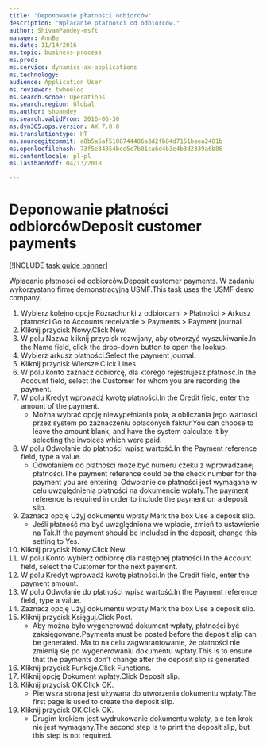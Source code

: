 ```yaml
--- 
title: "Deponowanie płatności odbiorców"
description: "Wpłacanie płatności od odbiorców."
author: ShivamPandey-msft
manager: AnnBe
ms.date: 11/14/2016
ms.topic: business-process
ms.prod: 
ms.service: dynamics-ax-applications
ms.technology: 
audience: Application User
ms.reviewer: twheeloc
ms.search.scope: Operations
ms.search.region: Global
ms.author: shpandey
ms.search.validFrom: 2016-06-30
ms.dyn365.ops.version: AX 7.0.0
ms.translationtype: HT
ms.sourcegitcommit: a8b5a5af5108744406a3d2fb84d7151baea2481b
ms.openlocfilehash: 73f5e34054bee5c7b81ca6d4b3e4b3d2339a6b86
ms.contentlocale: pl-pl
ms.lasthandoff: 04/13/2018

---
```

# <a name="deposit-customer-payments"></a><span data-ttu-id="28f92-103">Deponowanie płatności odbiorców</span><span class="sxs-lookup"><span data-stu-id="28f92-103">Deposit customer payments</span></span>

[!INCLUDE [task guide banner](../../includes/task-guide-banner.md)]

<span data-ttu-id="28f92-104">Wpłacanie płatności od odbiorców.</span><span class="sxs-lookup"><span data-stu-id="28f92-104">Deposit customer payments.</span></span> <span data-ttu-id="28f92-105">W zadaniu wykorzystano firmę demonstracyjną USMF.</span><span class="sxs-lookup"><span data-stu-id="28f92-105">This task uses the USMF demo company.</span></span>

1. <span data-ttu-id="28f92-106">Wybierz kolejno opcje Rozrachunki z odbiorcami > Płatności > Arkusz płatności.</span><span class="sxs-lookup"><span data-stu-id="28f92-106">Go to Accounts receivable > Payments > Payment journal.</span></span>
2. <span data-ttu-id="28f92-107">Kliknij przycisk Nowy.</span><span class="sxs-lookup"><span data-stu-id="28f92-107">Click New.</span></span>
3. <span data-ttu-id="28f92-108">W polu Nazwa kliknij przycisk rozwijany, aby otworzyć wyszukiwanie.</span><span class="sxs-lookup"><span data-stu-id="28f92-108">In the Name field, click the drop-down button to open the lookup.</span></span>
4. <span data-ttu-id="28f92-109">Wybierz arkusz płatności.</span><span class="sxs-lookup"><span data-stu-id="28f92-109">Select the payment journal.</span></span> 
5. <span data-ttu-id="28f92-110">Kliknij przycisk Wiersze.</span><span class="sxs-lookup"><span data-stu-id="28f92-110">Click Lines.</span></span>
6. <span data-ttu-id="28f92-111">W polu konto zaznacz odbiorcę, dla którego rejestrujesz płatność.</span><span class="sxs-lookup"><span data-stu-id="28f92-111">In the Account field, select the Customer for whom you are recording the payment.</span></span>
7. <span data-ttu-id="28f92-112">W polu Kredyt wprowadź kwotę płatności.</span><span class="sxs-lookup"><span data-stu-id="28f92-112">In the Credit field, enter the amount of the payment.</span></span>
    * <span data-ttu-id="28f92-113">Można wybrać opcję niewypełniania pola, a obliczania jego wartości przez system po zaznaczeniu opłaconych faktur.</span><span class="sxs-lookup"><span data-stu-id="28f92-113">You can choose to leave the amount blank, and have the system calculate it by selecting the invoices which were paid.</span></span>  
8. <span data-ttu-id="28f92-114">W polu Odwołanie do płatności wpisz wartość.</span><span class="sxs-lookup"><span data-stu-id="28f92-114">In the Payment reference field, type a value.</span></span>
    * <span data-ttu-id="28f92-115">Odwołaniem do płatności może być numeru czeku z wprowadzanej płatności.</span><span class="sxs-lookup"><span data-stu-id="28f92-115">The payment reference could be the check number for the payment you are entering.</span></span> <span data-ttu-id="28f92-116">Odwołanie do płatności jest wymagane w celu uwzględnienia płatności na dokumencie wpłaty.</span><span class="sxs-lookup"><span data-stu-id="28f92-116">The payment reference is required in order to include the payment on a deposit slip.</span></span>  
9. <span data-ttu-id="28f92-117">Zaznacz opcję Użyj dokumentu wpłaty.</span><span class="sxs-lookup"><span data-stu-id="28f92-117">Mark the box Use a deposit slip.</span></span>
    * <span data-ttu-id="28f92-118">Jeśli płatność ma być uwzględniona we wpłacie, zmień to ustawienie na Tak.</span><span class="sxs-lookup"><span data-stu-id="28f92-118">If the payment should be included in the deposit, change this setting to Yes.</span></span>  
10. <span data-ttu-id="28f92-119">Kliknij przycisk Nowy.</span><span class="sxs-lookup"><span data-stu-id="28f92-119">Click New.</span></span>
11. <span data-ttu-id="28f92-120">W polu Konto wybierz odbiorcę dla następnej płatności.</span><span class="sxs-lookup"><span data-stu-id="28f92-120">In the Account field, select the Customer for the next payment.</span></span>
12. <span data-ttu-id="28f92-121">W polu Kredyt wprowadź kwotę płatności.</span><span class="sxs-lookup"><span data-stu-id="28f92-121">In the Credit field, enter the payment amount.</span></span>
13. <span data-ttu-id="28f92-122">W polu Odwołanie do płatności wpisz wartość.</span><span class="sxs-lookup"><span data-stu-id="28f92-122">In the Payment reference field, type a value.</span></span>
14. <span data-ttu-id="28f92-123">Zaznacz opcję Użyj dokumentu wpłaty.</span><span class="sxs-lookup"><span data-stu-id="28f92-123">Mark the box Use a deposit slip.</span></span>
15. <span data-ttu-id="28f92-124">Kliknij przycisk Księguj.</span><span class="sxs-lookup"><span data-stu-id="28f92-124">Click Post.</span></span>
    * <span data-ttu-id="28f92-125">Aby można było wygenerować dokument wpłaty, płatności być zaksięgowane.</span><span class="sxs-lookup"><span data-stu-id="28f92-125">Payments must be posted before the deposit slip can be generated.</span></span> <span data-ttu-id="28f92-126">Ma to na celu zagwarantowanie, że płatności nie zmienią się po wygenerowaniu dokumentu wpłaty.</span><span class="sxs-lookup"><span data-stu-id="28f92-126">This is to ensure that the payments don't change after the deposit slip is generated.</span></span>  
16. <span data-ttu-id="28f92-127">Kliknij przycisk Funkcje.</span><span class="sxs-lookup"><span data-stu-id="28f92-127">Click Functions.</span></span>
17. <span data-ttu-id="28f92-128">Kliknij opcję Dokument wpłaty.</span><span class="sxs-lookup"><span data-stu-id="28f92-128">Click Deposit slip.</span></span>
18. <span data-ttu-id="28f92-129">Kliknij przycisk OK.</span><span class="sxs-lookup"><span data-stu-id="28f92-129">Click OK.</span></span>
    * <span data-ttu-id="28f92-130">Pierwsza strona jest używana do utworzenia dokumentu wpłaty.</span><span class="sxs-lookup"><span data-stu-id="28f92-130">The first page is used to create the deposit slip.</span></span>  
19. <span data-ttu-id="28f92-131">Kliknij przycisk OK.</span><span class="sxs-lookup"><span data-stu-id="28f92-131">Click OK.</span></span>
    * <span data-ttu-id="28f92-132">Drugim krokiem jest wydrukowanie dokumentu wpłaty, ale ten krok nie jest wymagany.</span><span class="sxs-lookup"><span data-stu-id="28f92-132">The second step is to print the deposit slip, but this step is not required.</span></span>  


